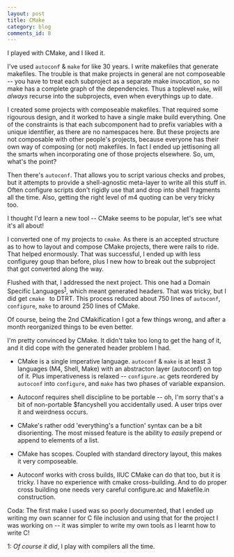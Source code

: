 ```yaml
---
layout: post
title: CMake
category: blog
comments_id: 8
---
```


I played with CMake, and I liked it.

I've used `autoconf` & `make` for like 30 years.  I write makefiles
that generate makefiles.  The trouble is that make projects in general
are not composeable -- you have to treat each subproject as a separate
make invocation, so no make has a complete graph of the dependencies.
Thus a toplevel `make`, will *always* recurse into the subprojects,
even when everythings up to date.

I created some projects with composeable makefiles.  That required
some rigourous design, and it worked to have a single make build
everything.  One of the constraints is that each subcomponent had to
prefix variables with a unique identifier, as there are no namespaces
here.  But these projects are not composable with other people's
projects, because everyone has their own way of composing (or not)
makefiles.  In fact I ended up jettisoning all the smarts when
incorporating one of those projects elsewhere.  So, um, what's the
point?

Then there's `autoconf`.  That allows you to script various checks and
probes, but it attempts to provide a shell-agnostic meta-layer to
write all this stuff in.  Often configure scripts don't rigidly use
that and drop into shell fragments all the time.  Also, getting the
right level of m4 quoting can be very tricky too.

I thought I'd learn a new tool -- CMake seems to be popular, let's
see what it's all about!

I converted one of my projects to `cmake`.  As there is an accepted
structure as to how to layout and compose CMake projects, there were
rails to ride.  That helped enormously.  That was successful, I ended
up with less configurey goup than before, plus I new how to break out
the subproject that got converted along the way.

Flushed with that, I addressed the next project.  This one had a
Domain Specific Languages<sup>[1](#foot1)</sup>, which meant generated
headers.  That was tricky, but I did get `cmake ` to DTRT.  This
process reduced about 750 lines of `autoconf`, `configure`, `make` to
around 250 lines of CMake.

Of course, being the 2nd CMakification I got a few things wrong, and
after a month reorganized things to be even better.

I'm pretty convinced by CMake.  It didn't take too long to get the
hang of it, and it did cope with the generated header problem I had.

- CMake is a single imperative language.  `autoconf` & `make` is at
  least 3 languages (M4, Shell, Make) with an abstracton layer
  (autoconf) on top of it.  Plus imperativeness is relaxed --
  `configure.ac` gets reordered by `autoconf` into `configure`, and
  `make` has two phases of variable expansion.

- Autoconf requires shell discipline to be portable -- oh, I'm sorry
  that's a bit of non-portable $fancyshell you accidentally used.  A
  user trips over it and weirdness occurs.

- CMake's rather odd 'everything's a function' syntax can be a bit
  disorienting.  The most missed feature is the ability to *easily*
  prepend or append to elements of a list.

- CMake has scopes.  Coupled with standard directory layout, this
  makes it very composeable.

- Autoconf works with cross builds, IIUC CMake can do that too, but it
  is tricky.  I have no experience with cmake cross-building.  And to
  do proper cross building one needs very careful configure.ac and
  Makefile.in construction.

Coda: The first make I used was so poorly documented, that I ended up
writing my own scanner for C file inclusion and using that for the
project I was working on -- it was simpler to write my own tools as I
learnt how to write C!

<a name="foot1">1</a>: *Of course it did*, I play with compilers all the time.